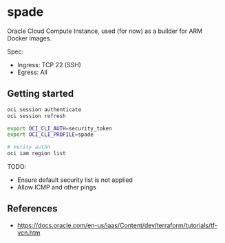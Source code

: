 # spade

Oracle Cloud Compute Instance, used (for now) as a builder for ARM Docker images.

Spec:

- Ingress: TCP 22 (SSH)
- Egress: All

## Getting started

```sh
oci session authenticate
oci session refresh

export OCI_CLI_AUTH=security_token
export OCI_CLI_PROFILE=spade

# Verity authn
oci iam region list
```

TODO:

- Ensure default security list is not applied
- Allow ICMP and other pings

## References

- https://docs.oracle.com/en-us/iaas/Content/dev/terraform/tutorials/tf-vcn.htm

